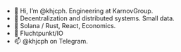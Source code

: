 - 👋 Hi, I’m @khjcph. Engineering at KarnovGroup.
- 👀 Decentralization and distributed systems. Small data.
- 🌱 Solana / Rust, React, Economics.
- 💞️ Fluchtpunkt/IO
- 📫 @khjcph on Telegram.
